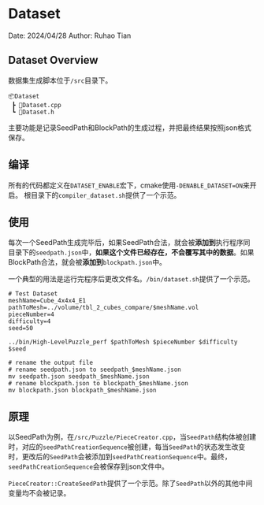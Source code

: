 # Dataset

Date: 2024/04/28
Author: Ruhao Tian

## Dataset Overview

数据集生成脚本位于`/src`目录下。
```
📦Dataset
 ┣ 📜Dataset.cpp
 ┗ 📜Dataset.h
```

主要功能是记录SeedPath和BlockPath的生成过程，并把最终结果按照json格式保存。

## 编译

所有的代码都定义在`DATASET_ENABLE`宏下，cmake使用`-DENABLE_DATASET=ON`来开启。
根目录下的`compiler_dataset.sh`提供了一个示范。

## 使用

每次一个SeedPath生成完毕后，如果SeedPath合法，就会被**添加到**执行程序同目录下的`seedpath.json`中，**如果这个文件已经存在，不会覆写其中的数据**。如果BlockPath合法，就会被**添加到**`blockpath.json`中。

一个典型的用法是运行完程序后更改文件名。`/bin/dataset.sh`提供了一个示范。

```shell
# Test Dataset
meshName=Cube_4x4x4_E1
pathToMesh=../volume/tbl_2_cubes_compare/$meshName.vol
pieceNumber=4
difficulty=4
seed=50

../bin/High-LevelPuzzle_perf $pathToMesh $pieceNumber $difficulty $seed

# rename the output file
# rename seedpath.json to seedpath_$meshName.json
mv seedpath.json seedpath_$meshName.json
# rename blockpath.json to blockpath_$meshName.json
mv blockpath.json blockpath_$meshName.json
```

## 原理

以SeedPath为例，在`/src/Puzzle/PieceCreator.cpp`，当`SeedPath`结构体被创建时，对应的`seedPathCreationSequence`被创建，每当`SeedPath`的状态发生改变时，更改后的`SeedPath`会被添加到`seedPathCreationSequence`中。最终，`seedPathCreationSequence`会被保存到json文件中。

`PieceCreator::CreateSeedPath`提供了一个示范。除了`SeedPath`以外的其他中间变量均不会被记录。